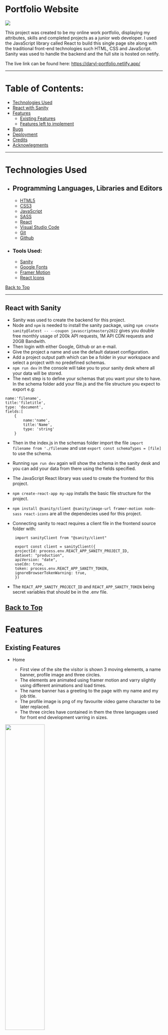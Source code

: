 <h1 align="left">Portfolio Website</h1>

<img src="src/assets/readme/responsive.png">

This project was created to be my online work portfolio, displaying my attributes, skills and completed projects as a junior web developer.
I used the JavaScript library called React to build this single page site along with the traditional front-end technologies such HTML, CSS and JavaScript.
Sanity was used to handle the backend and the full site is hosted on netify.

The live link can be found here: https://daryl-portfolio.netlify.app/

---

# Table of Contents:

- [Technologies Used](#technologies-used)
- [React with Sanity](#react-with-sanity)
- [Features](#features)
  - [Existing Features](#existing-features)
  - [Features left to implement](#features-left-to-implement)
- [Bugs](#bugs)
- [Deployment](#deployment)
- [Credits](#credits)
- [Acknowlegments](#credits)

---

# Technologies Used

- ## Programming Languages, Libraries and Editors

  - [HTML5](https://en.wikipedia.org/wiki/HTML5)
  - [CSS3](https://en.wikipedia.org/wiki/CSS)
  - [JavaScript](https://en.wikipedia.org/wiki/JavaScript)
  - [SASS](https://sass-lang.com/)
  - [React](https://reactjs.org/)
  - [Visual Studio Code](https://code.visualstudio.com/)
  - [Git](https://git-scm.com/)
  - [Github](https://github.com/)

- ### Tools Used:

  - [Sanity](https://www.sanity.io/)
  - [Google Fonts](https://fonts.google.com/)
  - [Framer Motion](https://www.framer.com/motion/)
  - [React Icons](https://react-icons.github.io/react-icons/)

[Back to Top](#table-of-contents)

---

## React with Sanity

- Sanity was used to create the backend for this project.
- Node and `npm` is needed to install the sanity package, using `npm create sanity@latest -- --coupon javascriptmastery2022` gives you double free monthly usage of 200k API requests, 1M API CDN requests and 20GB Bandwith.
- Then login with either Google, Github or an e-mail.
- Give the project a name and use the default dataset configuration.
- Add a project output path which can be a folder in your workspace and select a project with no predefined schemas.
- `npm run dev` in the console will take you to your sanity desk where all your data will be stored.
- The next step is to define your schemas that you want your site to have. In the schema folder add your file.js and the file structure you expect to export e.g:

```
name:'filename',
title:'filetitle',
type: 'document',
fields:[
    {
        name:'name',
        title:'Name',
        type: 'string'
    }
```

- Then in the index.js in the schemas folder import the file `import filename from './filename` and use `export const schemaTypes = [file]` to use the schema.
- Running `npm run dev` again will show the schema in the sanity desk and you can add your data from there using the fields specified.

- The JavaScript React library was used to create the frontend for this project.
- `npm create-react-app my-app` installs the basic file structure for the project.
- `npm install @sanity/client @sanity/image-url framer-motion node-sass react-icons` are all the dependecies used for this project.
- Connecting sanity to react requires a client file in the frontend source folder with:

  ```
   import sanityClient from "@sanity/client"

   export const client = sanityClient({
   projectId: process.env.REACT_APP_SANITY_PROJECT_ID,
   dataset: "production",
   apiVersion: "date",
   useCdn: true,
   token: process.env.REACT_APP_SANITY_TOKEN,
   ignoreBrowserTokenWarning: true,
   })

  ```

- The `REACT_APP_SANITY_PROJECT_ID` and `REACT_APP_SANITY_TOKEN` being secret variables that should be in the .env file.

## [Back to Top](#table-of-contents)

# Features

## Existing Features

- Home

  - First view of the site the visitor is shown 3 moving elements, a name banner, profile image and three circles.
  - The elements are animated using framer motion and varry slightly using different animations and load times.
  - The name banner has a greeting to the page with my name and my job title.
  - The profile image is png of my favourite video game character to be later replaced.
  - The three circles have contained in them the three languages used for front end development varring in sizes.

<img width="50%" src="src/assets/readme/home.gif">

<br/>

- About

- This section highlights my attributes as a developer and a person.
- Uses framer motion to highlight each attibute as the mouse scrolls over.

<img width="50%" src="src/assets/readme/about.gif">

<br/>

- Skills and Expereinces

- This section has the languages, frameworks, libraries and databases that I have used.
- Framer motion is used to highlight each skill as they are scrolled over.
- It also has my work experience and the tasks I would undergo in them.

<img width="50%" src="src/assets/readme/skills.gif">

<br/>

- Projects

- This section holds the links to both the codebase and live site to my portfolio projects.
- Framer motion is used to let the visitor hover over a selected project and has choices to open each link on a new page.
- <img width="50%" src="src/assets/readme/proj.gif">

- Each project has tags and can be filtered by clicking on one of the choices above.
- The most prevelent tag for each project is seen bellow the project image.
- <img width="50%" src="src/assets/readme/proj-filter.gif">

- If a chosen filter has no project with that tag another image is shown.
- This lets the visitor know that I have more projects in the works.
- <img width="50%" src="src/assets/readme/proj-filter-2.gif">

<br/>

- Contact Me

- This section is a way for the visitor to get in touch with me by having my contact details.
- My email and phone number are clickable links that redirect accordingly.
- There's also a form element that the visitor can leave their details and this data is sent to the sanity backend which I can view.

<img width="50%" src="src/assets/readme/contact.gif">

<br/>

- Higher Order Component wrappers

- HOC were used for the social media icons, the navigational dots and the overall div using framer motion.
- The idea for having a HOC is to reuse component logic and keeps the individual pages where its used more lean.
- The wrappers are used by adding them to a page's export default expression.
- The AppWrap.js holds the NavigationDots and SocialMedia components which can be seen on all sections.
- The navigations got seen on the right of each section lets you know what section you're on and can click on the dots to move to the corresponding section.
- <img  src="src/assets/readme/links.png"> <img  src="src/assets/readme/nav-dots.PNG">
- The MotionWrap.js uses framer motion that replays all the animations in each sections when scrolled to or when clicked on.

<br/>

[Back to Top](#table-of-contents)

## Features left to Implement

- Possible features to add in future updates:

- Have the form data be sent to my personal email using emailJs.
- Get data from co-workers to fill out the testimonial section which is currently not being implemented.

[Back to Top](#table-of-contents)

---

# Bugs

-

## Bugs Solved

---

# Deployment

## Visual Studio Code

- This project was created locally using Visual Studio Code and used git to connect the local files to the github repository on my account.
- When commiting any file changes both the local and online codebase was updated.
- A quick setup to acheive this:
  - Create a repositry on github and a new folder in your local Visual Studio Code
  - In your local workspace terminal type `git init`
  - Then `git add .` and `git commit -m "first commit"`
  - Then `git branch -M main`
  - Then `git remote add origin https://github.com/username/reponame.git`
  - Finally `git push -u origin main`

## Github and Gitpod

- Forking the GitHub Repository

  - If you want to make changes to your repository without affecting it, you can make a copy of it by 'Forking' it. This ensures your original repository remains unchanged.

  - Find the relevant GitHub repository
  - In the top right corner of the page, click the Fork button (under your account)
  - Your repository has now been 'Forked' and you have a copy to work on
  - Cloning the GitHub Repository

- Cloning your repository will allow you to download a local version of the repository to be worked on. Cloning can also be a great way to backup your work.

  - Find the relevant GitHub repository
  - Press the arrow on the Code button
  - Copy the link that is shown in the drop-down
  - Now open Gitpod & select the directory location where you would like the clone created
  - In the terminal type 'git clone & then paste the link you copied in GitHub
  - Press enter and your local clone will be created.

## Deployment to Netlify

- `npm run build` command creates a full build of your application which then can be used to upload to netlify.
- Uploading the build folder to netlify requires you to simply drag the build folder into the sites section.
- It then gives you the option to edit your domain name.
- It then takes you to the site's dashboard with the link to the live site.

[Back to Top](#table-of-contents)

# Credits

- [JavaScript Mastery](https://www.youtube.com/watch?v=3HNyXCPDQ7Q) for the tutorial for creating and deploying this site.

## Media

- [Unsplash](https://unsplash.com/) for homepage image.
- [Ezgif](https://ezgif.com/maker) to create the gifs.

# Acknowledgements

[Back to Top](#table-of-contents)
